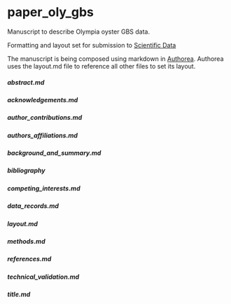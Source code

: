 # paper_oly_gbs

Manuscript to describe Olympia oyster GBS data.

Formatting and layout set for submission to [Scientific Data](http://www.nature.com/sdata/publish/submission-guidelines#format)

The manuscript is being composed using markdown in [Authorea](https://www.authorea.com/users/4974/articles/149442). Authorea uses the layout.md file to reference all other files to set its layout.

##### abstract.md
##### acknowledgements.md
##### author_contributions.md
##### authors_affiliations.md
##### background_and_summary.md
##### bibliography
##### competing_interests.md
##### data_records.md
##### layout.md
##### methods.md
##### references.md
##### technical_validation.md
##### title.md
